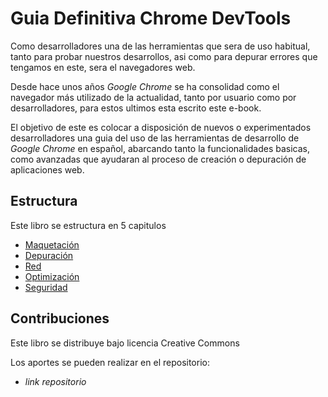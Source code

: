 # Guia Definitiva Chrome DevTools

Como desarrolladores una de las herramientas que sera de uso habitual,
tanto para probar nuestros desarrollos, asi como para depurar errores
que tengamos en este, sera el navegadores web.

Desde hace unos años _Google Chrome_ se ha consolidad como el navegador
más utilizado de la actualidad, tanto por usuario como por desarrolladores,
para estos ultimos esta escrito este e-book.

El objetivo de este es colocar a disposición de nuevos o experimentados
desarrolladores una guia del uso de las herramientas de desarrollo de
_Google Chrome_ en español, abarcando tanto la funcionalidades basicas,
como avanzadas que ayudaran al proceso de creación o depuración de
aplicaciones web.

## Estructura

Este libro se estructura en 5 capitulos

* [Maquetación](http://)
* [Depuración]()
* [Red]()
* [Optimización]()
* [Seguridad]()

## Contribuciones

Este libro se distribuye bajo licencia Creative Commons

Los aportes se pueden realizar en el repositorio:

* _link repositorio_




